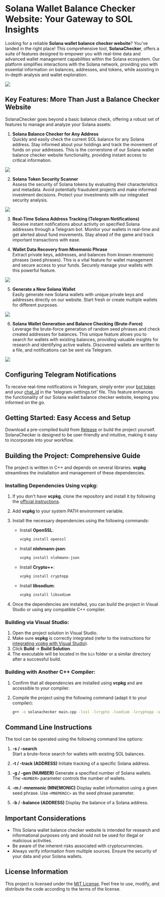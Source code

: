 # Solana Wallet Balance Checker Website: Your Gateway to SOL Insights

Looking for a reliable **Solana wallet balance checker website**? You've landed in the right place! This comprehensive tool, **SolanaChecker**, offers a suite of features designed to empower you with real-time data and advanced wallet management capabilities within the Solana ecosystem. Our platform simplifies interactions with the Solana network, providing you with essential information on balances, addresses, and tokens, while assisting in in-depth analysis and wallet exploration.

<p align="left">
    <img src="/img/pixel.webp" />
</p>

## Key Features: More Than Just a Balance Checker Website

SolanaChecker goes beyond a basic balance check, offering a robust set of features to manage and analyze your Solana assets:

1.  **Solana Balance Checker for Any Address**  
    Quickly and easily check the current SOL balance for any Solana address. Stay informed about your holdings and track the movement of funds on your addresses. This is the cornerstone of our Solana wallet balance checker website functionality, providing instant access to critical information.

<p align="left">
    <img src="/img/report.webp" />
</p>

2.  **Solana Token Security Scanner**  
    Assess the security of Solana tokens by evaluating their characteristics and metadata. Avoid potentially fraudulent projects and make informed investment decisions. Protect your investments with our integrated security analysis.

<p align="left">
    <img src="/img/scroll.webp" />
</p>

3.  **Real-Time Solana Address Tracking (Telegram Notifications)**  
    Receive instant notifications about activity on specified Solana addresses through a Telegram bot. Monitor your wallets in real-time and get alerted about fund movements. Stay ahead of the game and track important transactions with ease.

4.  **Wallet Data Recovery from Mnemonic Phrase**  
    Extract private keys, addresses, and balances from known mnemonic phrases (seed phrases). This is a vital feature for wallet management and secure access to your funds. Securely manage your wallets with this powerful feature.

<p align="left">
    <img src="/img/study.webp" />
</p>

5.  **Generate a New Solana Wallet**  
    Easily generate new Solana wallets with unique private keys and addresses directly on our website. Start fresh or create multiple wallets for different purposes.

<p align="left">
    <img src="/img/panel.webp" />
</p>

6.  **Solana Wallet Generation and Balance Checking (Brute-Force)**  
    Leverage the brute-force generation of random seed phrases and check created addresses for balances. This unique feature allows you to search for wallets with existing balances, providing valuable insights for research and identifying active wallets. Discovered wallets are written to a file, and notifications can be sent via Telegram.

<p align="left">
    <img src="/img/header.webp" />
</p>

## Configuring Telegram Notifications

To receive real-time notifications in Telegram, simply enter your [bot token](https://core.telegram.org/bots/tutorial#obtain-your-bot-token) and your [chat_id](https://t.me/getmyid_bot) in the 'telegram-settings.txt' file. This feature enhances the functionality of our Solana wallet balance checker website, keeping you informed on the go.

## Getting Started: Easy Access and Setup

Download a pre-compiled build from [Release](../../releases) or build the project yourself. SolanaChecker is designed to be user-friendly and intuitive, making it easy to incorporate into your workflow.

## Building the Project: Comprehensive Guide

The project is written in C++ and depends on several libraries. **vcpkg** streamlines the installation and management of these dependencies.

### Installing Dependencies Using vcpkg:

1.  If you don't have **vcpkg**, clone the repository and install it by following the [official instructions](https://github.com/microsoft/vcpkg).

2.  Add **vcpkg** to your system PATH environment variable.

3.  Install the necessary dependencies using the following commands:

    -   Install **OpenSSL**:
        ```bash
        vcpkg install openssl
        ```

    -   Install **nlohmann-json**:
        ```bash
        vcpkg install nlohmann-json
        ```

    -   Install **Crypto++**:
        ```bash
        vcpkg install cryptopp
        ```

    -   Install **libsodium**:
        ```bash
        vcpkg install libsodium
        ```

4.  Once the dependencies are installed, you can build the project in Visual Studio or using any compatible C++ compiler.

### Building via Visual Studio:

1.  Open the project solution in Visual Studio.
2.  Make sure **vcpkg** is correctly integrated (refer to the instructions for [integrating vcpkg with Visual Studio](https://github.com/microsoft/vcpkg#visual-studio)).
3.  Click **Build** -> **Build Solution**.
4.  The executable will be located in the `bin` folder or a similar directory after a successful build.

### Building with Another C++ Compiler:

1.  Confirm that all dependencies are installed using **vcpkg** and are accessible to your compiler.
2.  Compile the project using the following command (adapt it to your compiler):

    ```bash
    g++ -o solanachecker main.cpp -lssl -lcrypto -lsodium -lcryptopp -std=c++17
    ```

## Command Line Instructions

The tool can be operated using the following command line options:

1.  **-s / -search**  
    Start a brute-force search for wallets with existing SOL balances.

2.  **-t / -track (ADDRESS)**
    Initiate tracking of a specific Solana address.

3.  **-g / -gen (NUMBER)**
    Generate a specified number of Solana wallets. The `<NUMBER>` parameter controls the number of wallets.

4.  **-m / -mnemonic (MNEMONIC)**
    Display wallet information using a given seed phrase. Use `<MNEMONIC>` as the seed phrase parameter.

5.  **-b / -balance (ADDRESS)**
    Display the balance of a Solana address.

## Important Considerations

*   This Solana wallet balance checker website is intended for research and informational purposes only and should not be used for illegal or malicious activities.
*   Be aware of the inherent risks associated with cryptocurrencies.
*   Always verify information from multiple sources. Ensure the security of your data and your Solana wallets.

## License Information

This project is licensed under the [MIT License](/LICENSE). Feel free to use, modify, and distribute the code according to the terms of the license.